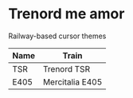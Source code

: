 # Trenord me amor

Railway-based cursor themes

| Name | Train |
| ---- | ----- |
| TSR | Trenord TSR |
| E405 | Mercitalia E405 |
